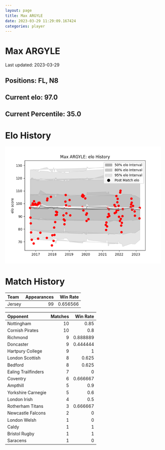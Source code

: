 ```yaml
---  
layout: page  
title: Max ARGYLE  
date: 2023-03-29 11:29:09.167424  
categories: player  
---
```

# Max ARGYLE


Last updated: 2023-03-29
## Positions: FL, N8

## Current elo: 97.0

## Current Percentile: 35.0

# Elo History


![elo history](history_MaxARGYLE.png)
# Match History


| Team   |   Appearances |   Win Rate |
|:-------|--------------:|-----------:|
| Jersey |            99 |   0.656566 |

| Opponent            |   Matches |   Win Rate |
|:--------------------|----------:|-----------:|
| Nottingham          |        10 |   0.85     |
| Cornish Pirates     |        10 |   0.8      |
| Richmond            |         9 |   0.888889 |
| Doncaster           |         9 |   0.444444 |
| Hartpury College    |         9 |   1        |
| London Scottish     |         8 |   0.625    |
| Bedford             |         8 |   0.625    |
| Ealing Trailfinders |         7 |   0        |
| Coventry            |         6 |   0.666667 |
| Ampthill            |         5 |   0.9      |
| Yorkshire Carnegie  |         5 |   0.6      |
| London Irish        |         4 |   0.5      |
| Rotherham Titans    |         3 |   0.666667 |
| Newcastle Falcons   |         2 |   0        |
| London Welsh        |         1 |   0        |
| Caldy               |         1 |   1        |
| Bristol Rugby       |         1 |   1        |
| Saracens            |         1 |   0        |